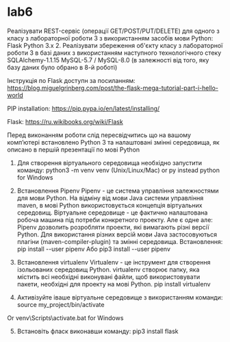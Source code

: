 # lab6
Реалізувати REST-сервіс (операції GET/POST/PUT/DELETE) для одного з класу з лабораторної роботи 3 з використанням засобів мови Python:
Flask
Python 3.x
2. Реалізувати збереження об'єкту класу з лабораторної роботи 3 в базі даних з використанням наступного технологічного стеку 
SQLAlchemy-1.1.15
MySQL-5.7 / MySQL-8.0 (в залежності від того, яку базу даних було обрано в 8-й роботі)

Інструкція по Flask доступн за посиланням: https://blog.miguelgrinberg.com/post/the-flask-mega-tutorial-part-i-hello-world

PIP installation: https://pip.pypa.io/en/latest/installing/

Flask: https://ru.wikibooks.org/wiki/Flask


Перед виконанням роботи слід пересвідчитись що на вашому комп’ютері встановлено Python 3 та налаштовані змінні середовища, як описано в першій презентації по мові Python

1. Для створення віртуального середовища необхідно запустити команду: 
python3 -m venv venv (Unix/Linux/Mac) or py instead python for Windows

2. Встановлення Pipenv
Pipenv - це система управління залежностями для мови Python. На відміну від мови Java системи управління maven, в мові Python використовується концепція віртуальних середовищ. Віртуальне середовище - це фактично налаштована робоча машина під потреби конкретного проекту. Але є одне але: Pipenv дозволить розробляти проекти, які вимагають різні версії Python. Для використання різних версій мови Java застосовуються плагіни (maven-compiler-plugin) та змінні середовища. 
Встановлення:
pip install --user pipenv
Або pip3 install --user pipenv 

3. Встановлення virtualenv
Virtualenv - це інструмент для створення ізольованих середовищ Python. virtualenv створює папку, яка містить всі необхідні виконувані файли, щоб використовувати пакети, необхідні для проекту на мові Python.
pip install virtualenv
4. Активізуйте іваше віртуальне середовище з використанням команди: 
source my_project/bin/activate

Or venv\Scripts\activate.bat for Windows

5. Встановіть фласк виконавши команду: pip3 install flask

